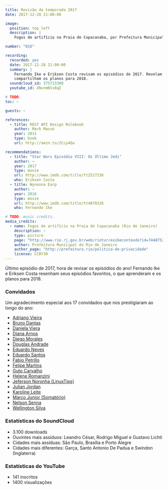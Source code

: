 ```yaml
---
title: Revisão da temporada 2017
date: 2017-12-28 21:00:00

image:
  position: top left
  description: |
    Fogos de artifício na Praia de Copacanaba, por Prefeitura Municipal do Rio de Janeiro, licenciado sob CC BY 3.0.

number: "016"

recording:
  recorded: yes
  date: 2017-12-28 21:00:00
  summary: |
    Fernando Ike e Eriksen Costa revisam os episódios de 2017. Revelam seus episódios favoritos, o que aprenderam e
    compartilham os planos para 2018.
  soundcloud_id: 375723380
  youtube_id: XNvnmNlx6qI

# TODO.
toc: ~

guests: ~

references:
  - title: REST API Design Rulebook
    author: Mark Massé
    year: 2011
    type: book
    url: http://amzn.to/2Ccy4Ew

recommendations:
  - title: "Star Wars Episódio VIII: Os Último Jedi"
    author: ~
    year: 2017
    type: movie
    url: http://www.imdb.com/title/tt2527336
    who: Eriksen Costa
  - title: Wynonna Earp
    author: ~
    year: 2016
    type: movie
    url: http://www.imdb.com/title/tt4878326
    who: Fernando Ike

# TODO: music credits.
media_credits:
  - name: Fogos de artifício na Praia de Copacanaba (Rio de Janeiro)
    description: ~
    type: picture
    page: "http://www.rio.rj.gov.br/web/riotur/exibeconteudo?id=7448752"
    author: Prefeitura Municipal do Rio de Janeiro
    author_page: "http://prefeitura.rio/politica-de-privacidade"
    license: CCBY30
---
```


Último episódio de 2017, hora de revisar os episódios do ano! Fernando Ike e Eriksen Costa resenham seus episódios
favoritos, o que aprenderam e os planos para 2018.


### Convidados

Um agradecimento especial aos 17 convidados que nos prestigiaram ao longo do ano:

- [Adriano Vieira](https://twitter.com/adriano_vieira)
- [Bruno Dantas](https://www.linkedin.com/in/bdantas)
- [Daniela Viera](https://twitter.com/danivieira)
- [Diana Arnos](https://twitter.com/dianaarnos)
- [Diego Morales](https://twitter.com/dgmorales)
- [Douglas Andrade](https://twitter.com/douglasandrade)
- [Eduardo Neves](https://twitter.com/_eth0_)
- [Eduardo Santos](https://twitter.com/eduardosan)
- [Fabio Petrillo](https://twitter.com/PetrilloFabio)
- [Felipe Martins](https://twitter.com/eufefas)
- [Guto Carvalho](https://twitter.com/gutocarvalho)
- [Helene Romanzini](https://www.instagram.com/helene_cr)
- [Jeferson Noronha (LinuxTips)](https://twitter.com/badtux_)
- [Julian Jordan](https://twitter.com/julianmjordan)
- [Karoline Leite](https://twitter.com/karolineleite)
- [Marco Junior (Somatório)](https://twitter.com/somatorio)
- [Nelson Senna](https://twitter.com/nelson_senna)
- [Wellington Silva](https://twitter.com/_wsilva)


### Estatísticas do SoundCloud

- 3.100 downloads
- Ouvintes mais assíduos: Leandro César, Rodrigo Miguel e Gustavo Lichti
- Cidades mais assíduas: São Paulo, Brasília e Porto Alegre
- Cidades mais diferentes: Garça, Santo Antonio De Padua e Swindon (Inglaterra)


### Estatísticas do YouTube

- 141 inscritos
- 1400 visualizações
